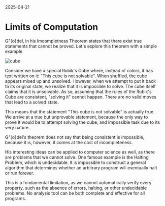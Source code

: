 2025-04-21
# Limits of Computation

G\"{o}del, in his Imcompletness Theorem states that there exist true statements that cannot be proved. Let's explore this theorem with a simple example.

![cube](/img/cube.png)

Consider we have a special Rubik's Cube where, instead of colors, it has text written on it: "This cube is not solvable". When shuffled, the cube appears mixed up and unsolved. However, when we attempt to put it back to its original state, we realize that it is impossible to solve. The cube itself claims that it is unsolvable. As so, assuming that the rules of the Rubik's Cube are consistent, "solving it" cannot happen. There are no valid moves that lead to a solved state.

This means that the statement "This cube is not solvable" is actually true. We arrive at a true but unprovable statement, because the only way to prove it would be to attempt solving the cube, and impossible task due to its very nature.

G\"{o}del's theorem does not say that being consistent is impossible, because it is, however, it comes at the cost of incompleteness.

His interesting ideas can be applied to computer science as well, as there are problems that we cannot solve. One famous example is the Halting Problem, which is undecidable. It is impossible to construct a general algorithm that determines whether an arbitrary program will eventually halt or run forever.

This is a fundamental limitation, as we cannot automatically verify every property, such as the absence of errors, halting, or other undecidable problems. No analysis tool can be both complete and effective for all programs.
